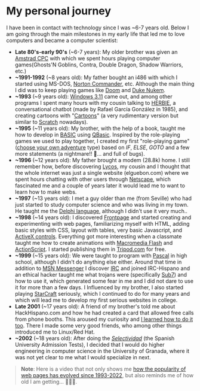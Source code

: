 # My personal journey

I have been in contact with technology since I was ~6-7 years old. Below I am going through the main milestones in my early life that led me to love computers and became a computer scientist:
* **Late 80's-early 90's** (~6-7 years): My older brother was given an [Amstrad CPC](https://en.wikipedia.org/wiki/Amstrad_CPC) with which we spent hours playing computer games(Ghosts'N Goblins, Contra, Double Dragon, Shadow Warriors, etc.)
* **~1991-1992** (~8 years old): My father bought an i486 with which I started using MS-DOS, [Norton Commander](https://en.wikipedia.org/wiki/Norton_Commander), etc. Although the main thing I did was to keep playing games like [Doom](https://en.wikipedia.org/wiki/Doom_(franchise)) and [Duke Nukem](https://en.wikipedia.org/wiki/Duke_Nukem).
* **~1993** (~9 years old): [Windows 3.11](https://en.wikipedia.org/wiki/Windows_3.1x) came out, and among other programs I spent many hours with my cousin talking to [HERBIE](https://www.youtube.com/watch?v=7wSmsn5kWts), a conversational chatbot (made by Rafael García González in 1985), and creating cartoons with "[Cartoons](https://www.youtube.com/watch?v=2THuctqMXis)" (a very rudimentary version but similar to [Scratch](https://en.wikipedia.org/wiki/Scratch_(programming_language)) nowadays). 
* **~1995** (~11 years old): My brother, with the help of a book, taught me how to develop in [BASIC](https://en.wikipedia.org/wiki/BASIC) using [QBasic](https://en.wikipedia.org/wiki/QBasic). Inspired by the role-playing games we used to play together, I created my first "role-playing game" ([choose your own adventure](https://en.wikipedia.org/wiki/Choose_Your_Own_Adventure) type) based on *IF*, *ELSE*, *GOTO* and a few more statements (a nightmare!! 🤣... and full of bugs).
* **~1996** (~12 years old): My father brought a modem (28.8k) home. I still remember how, before discovering [Lycos](https://en.wikipedia.org/wiki/Lycos), my cousin and I thought that the whole internet was just a single website (elguebon.com) where we spent hours chatting with other users through [Netscape](https://en.wikipedia.org/wiki/Netscape), which fascinated me and a couple of years later it would lead me to want to learn how to make webs.
* **~1997** (~13 years old): I met a guy older than me (from Seville) who had just started to study computer science and who was living in my town. He taught me the [Delphi language](https://en.wikipedia.org/wiki/History_of_Delphi_(software)), although I didn't use it very much..
* **~1998** (~14 years old): I discovered [Frontpage](https://en.wikipedia.org/wiki/Microsoft_FrontPage) and started creating and experimenting with web pages, familiarizing myself with HTML, adding basic styles with CSS, layout with tables, very basic Javascript, and [ActiveX controls](https://en.wikipedia.org/wiki/ActiveX). Everything got more interesting when a classmate taught me how to create animations with [Macromedia Flash](https://es.wikipedia.org/wiki/Adobe_Flash) and [ActionScript](https://es.wikipedia.org/wiki/ActionScript). I started publishing them in [Tripod.com](https://en.wikipedia.org/wiki/Tripod_(web_hosting)) for free.
* **~1999** (~15 years old): We were taught to program with [Pascal](https://en.wikipedia.org/wiki/Pascal_(programming_language)) in high school, although I didn't do anything else either. Around that time in addition to [MSN Messenger](https://es.wikipedia.org/wiki/MSN_Messenger) I discover [IRC](https://es.wikipedia.org/wiki/Internet_Relay_Chat) and joined IRC-Hispano and an ethical hacker taught me what trojans were (specifically [Sub7](https://en.wikipedia.org/wiki/Sub7)) and how to use it, which generated some fear in me and I did not dare to use it for more than a few days.  I Influenced by my brother, I also started playing [StarCraft](https://en.wikipedia.org/wiki/StarCraft) seriously, which I continued to do for many years and which will lead me to develop my first serious websites in college.
* **Late 2001** (~17 years old): A friend of my brother's told me about HackHispano.com and how he had created a card that allowed free calls from phone booths. This aroused my curiosity and [I learned how to do it too](https://foro.hackhispano.com/threads/1340-Slimcard-SMD-terminada(Componentes)). There I made some very good friends, who among other things introduced me to Linux/Red Hat.
* **~2002** (~18 years old): After doing the *[Selectividad](https://en.wikipedia.org/wiki/Selectividad)* (the Spanish University Admission Tests), I decided that I would do higher engineering in computer science in the University of Granada, where it was not yet clear to me what I would specialize in next.

 > **Note**: Here is a video that not only shows me [how the popularity of web pages has evolved since 1993-2022](https://www.youtube.com/watch?v=hNDILCdZmRo), but also reminds me of how old I am getting... 👴🏻🤣.